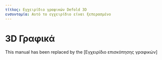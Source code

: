 ```yaml
---
τίτλος: Εγχειρίδιο γραφικών Defold 3D
ενσυντομία: Αυτό το εγχειρίδιο είναι ξεπερασμένο
---
```


# 3D Γραφικά

This manual has been replaced by the [Εγχειρίδιο επισκόπησης γραφικών]